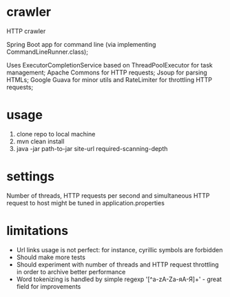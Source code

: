 # crawler
HTTP crawler

Spring Boot app for command line (via implementing CommandLineRunner.class);

Uses ExecutorCompletionService based on ThreadPoolExecutor for task management;
Apache Commons for HTTP requests;
Jsoup for parsing HTMLs;
Google Guava for minor utils and RateLimiter for throttling HTTP requests;

# usage
1. clone repo to local machine
2. mvn clean install 
3. java -jar path-to-jar site-url required-scanning-depth

# settings
Number of threads, HTTP requests per second and simultaneous HTTP request to host might be tuned in application.properties

# limitations
* Url links usage is not perfect: for instance, cyrillic symbols are forbidden
* Should make more tests
* Should experiment with number of threads and HTTP request throttling in order to archive better performance
* Word tokenizing is handled by simple regexp '[^a-zA-Zа-яА-Я]+' - great field for improvements